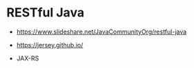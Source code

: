 # RESTful Java

- https://www.slideshare.net/JavaCommunityOrg/restful-java

- https://jersey.github.io/
- JAX-RS 
